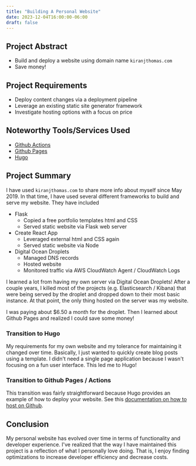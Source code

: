 ```yaml
---
title: "Building A Personal Website"
date: 2023-12-04T16:00:00-06:00
draft: false
---
```


## Project Abstract

* Build and deploy a website using domain name `kiranjthomas.com`
* Save money!

## Project Requirements

* Deploy content changes via a deployment pipeline
* Leverage an existing static site generator framework
* Investigate hosting options with a focus on price

## Noteworthy Tools/Services Used

* [Github Actions](https://docs.github.com/en/actions)
* [Github Pages](https://docs.github.com/en/pages)
* [Hugo](https://gohugo.io/)

## Project Summary

I have used `kiranjthomas.com` to share more info about myself since May 2019. In that time, I have used several different frameworks to build and serve my website. They have included

* Flask
  * Copied a free portfolio templates html and CSS
  * Served static website via Flask web server
* Create React App
  * Leveraged external html and CSS again
  * Served static website via Node
* Digital Ocean Droplets
  * Managed DNS records
  * Hosted website
  * Monitored traffic via AWS CloudWatch Agent / CloudWatch Logs

I learned a lot from having my own server via Digital Ocean Droplets! After a couple years, I killed most of the projects (e.g. Elasticsearch / Kibana) that were being served by the droplet and dropped down to their most basic instance. At that point, the only thing hosted on the server was my website.

I was paying about $6.50 a month for the droplet. Then I learned about Github Pages and realized I could save some money!

### Transition to Hugo

My requirements for my own website and my tolerance for maintaining it changed over time. Basically, I just wanted to quickly create blog posts using a template. I didn't need a single page application because I wasn't focusing on a fun user interface. This led me to Hugo!

### Transition to Github Pages / Actions

This transition was fairly straightforward because Hugo provides an example of how to deploy your website. See this [documentation on how to host on Github](https://gohugo.io/hosting-and-deployment/hosting-on-github/).

## Conclusion

My personal website has evolved over time in terms of functionality and developer experience. I've realized that the way I have maintained this project is a reflection of what I personally love doing. That is, I enjoy finding optimizations to increase developer efficiency and decrease costs.
